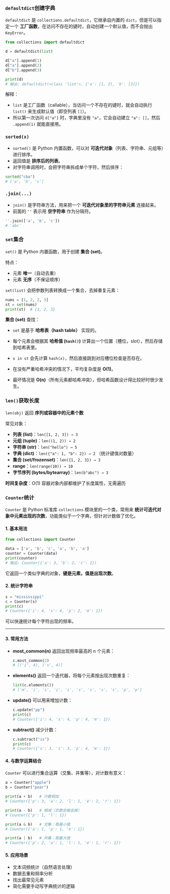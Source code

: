 ### `defaultdict`创建字典

`defaultdict` 是 `collections.defaultdict`，它继承自内置的 `dict`，但是可以指定一个 **工厂函数**，在访问不存在的键时，自动创建一个默认值，而不会抛出 `KeyError`。

```python
from collections import defaultdict

d = defaultdict(list)

d["a"].append(1)
d["a"].append(2)
d["b"].append(3)

print(d)
# 输出: defaultdict(<class 'list'>, {'a': [1, 2], 'b': [3]})
```

解释：

- `list` 是工厂函数（callable），当访问一个不存在的键时，就会自动执行 `list()` 来生成默认值（即空列表 `[]`）。
- 所以第一次访问 `d["a"]` 时，字典里没有 `"a"`，它会自动建立 `"a": []`，然后 `.append(1)` 就能直接用。



### `sorted(x)`

- `sorted()` 是 Python 内置函数，可以对 **可迭代对象**（列表、字符串、元组等）进行排序。
- 返回值是 **排序后的列表**。
- 对字符串调用时，会把字符串拆成单个字符，然后排序：

```python
sorted("cba")  
# ['a', 'b', 'c']
```



### `.join(...)`

- `join()` 是字符串方法，用来把一个 **可迭代对象里的字符串元素** 连接起来。
- 前面的 `''` 表示用 **空字符串** 作为分隔符。

```python
''.join(['a', 'b', 'c'])
# 'abc'
```



### `set`集合

`set()` 是 Python 内置函数，用于创建 **集合 (set)**。

特点：

- 元素 **唯一**（自动去重）
- 元素 **无序**（不保证顺序）

`set(list)` 会把参数列表转换成一个集合，去掉重复元素：

```python
nums = [1, 2, 2, 3]
st = set(nums)
print(st)  # {1, 2, 3}
```

**集合 (set)** 查找：

- `set` 是基于 **哈希表（hash table）** 实现的。
- 每个元素会根据其 **哈希值 (`hash()`)** 计算出一个位置（槽位，slot），然后存储到哈希表里。

- `x in st` 会先计算 `hash(x)`，然后直接跳到对应槽位检查是否存在。
- 在没有严重哈希冲突的情况下，平均复杂度是 **O(1)**。
- 最坏情况是 **O(n)**（所有元素都哈希冲突），但哈希函数设计得比较好时很少发生。



### `len()`获取长度

`len(obj)` 返回 **序列或容器中的元素个数**

常见对象：

- **列表 (list)**：`len([1, 2, 3]) → 3`
- **元组 (tuple)**：`len((1, 2)) → 2`
- **字符串 (str)**：`len("hello") → 5`
- **字典 (dict)**：`len({"a": 1, "b": 2}) → 2`  （统计键值对数量）
- **集合 (set/frozenset)**：`len({1, 2, 3}) → 3`
- **range**：`len(range(10)) → 10`
- **字节序列 (bytes/bytearray)**：`len(b"abc") → 3`

**时间复杂度**：O(1)
容器对象内部都维护了长度属性，无需遍历

### `Counter`统计

`Counter` 是 Python 标准库 `collections` 模块里的一个类，常用来 **统计可迭代对象中元素出现的次数**，功能类似于一个字典，但针对计数做了优化。

#### 1. 基本用法

```python
from collections import Counter

data = ['a', 'b', 'c', 'a', 'b', 'a']
counter = Counter(data)
print(counter)  
# 输出: Counter({'a': 3, 'b': 2, 'c': 1})
```

它返回一个类似字典的对象，**键是元素，值是出现次数**。

#### 2. 统计字符串

```python
s = "mississippi"
c = Counter(s)
print(c)  
# Counter({'i': 4, 's': 4, 'p': 2, 'm': 1})
```

可以快速统计每个字符出现的频率。

---

#### 3. 常用方法

* **most\_common(n)**
  返回出现频率最高的 n 个元素：

  ```python
  c.most_common(2)
  # [('i', 4), ('s', 4)]
  ```

* **elements()**
  返回一个迭代器，将每个元素按出现次数重复：

  ```python
  list(c.elements())
  # ['m', 'i', 'i', 'i', 'i', 's', 's', 's', 's', 'p', 'p']
  ```

* **update()**
  可以用来增加计数：

  ```python
  c.update("pp")
  print(c)
  # Counter({'i': 4, 's': 4, 'p': 4, 'm': 1})
  ```

* **subtract()**
  减少计数：

  ```python
  c.subtract("is")
  print(c)
  # Counter({'s': 3, 'i': 3, 'p': 4, 'm': 1})
  ```

#### 4. 与数学运算结合

`Counter` 可以进行集合运算（交集、并集等），对计数有意义：

```python
a = Counter("apple")
b = Counter("pear")

print(a + b)   # 计数相加
# Counter({'p': 3, 'a': 2, 'l': 1, 'e': 2, 'r': 1})

print(a - b)   # 相减（负数会被去掉）
# Counter({'p': 1, 'l': 1})

print(a & b)   # 交集：取最小值
# Counter({'a': 1, 'p': 1, 'e': 1})

print(a | b)   # 并集：取最大值
# Counter({'p': 2, 'a': 1, 'l': 1, 'e': 1, 'r': 1})
```

#### 5. 应用场景

* 文本词频统计（自然语言处理）
* 数据去重和频率分析
* 找出最常见元素
* 简化需要手动写字典统计的逻辑

